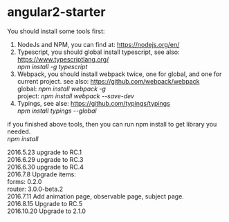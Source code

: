 # angular2-starter

You should install some tools first:

1. NodeJs and NPM, you can find at: https://nodejs.org/en/  
2. Typescript, you should global install typescript, see also: https://www.typescriptlang.org/  
*npm install -g typescript*  
3. Webpack, you should install webpack twice, one for global, and one for current project. see also: https://github.com/webpack/webpack   
global: *npm install webpack -g*   
project: *npm install webpack --save-dev*   
4. Typings, see alse: https://github.com/typings/typings   
*npm install typings --global*   

if you finished above tools, then you can run npm install to get library you needed.   
*npm install*   

2016.5.23 upgrade to RC.1  
2016.6.29 upgrade to RC.3  
2016.6.30 upgrade to RC.4  
2016.7.8 Upgrade items:    
 forms: 0.2.0  
router: 3.0.0-beta.2  
2016.7.11 Add animation page, observable page, subject page.   
2016.8.15 Upgrade to RC.5    
2016.10.20 Upgrade to 2.1.0  





